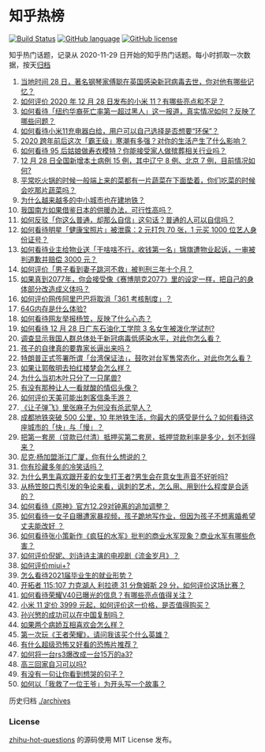 # 知乎热榜
[![Build Status](https://github.com/ToWeLong/zhihu-hot-questions/workflows/CI/badge.svg)](https://github.com/ToWeLong/zhihu-hot-questions/actions)
[![GitHub language](https://img.shields.io/badge/language-golang-orange.svg)](https://golang.org/)
[![GitHub license](https://img.shields.io/github/license/ToWeLong/zhihu-hot-questions)](https://github.com/ToWeLong/zhihu-hot-questions/blob/main/LICENSE)

知乎热门话题，记录从 2020-11-29 日开始的知乎热门话题。每小时抓取一次数据，按天[归档](./archives)

<!-- BEGIN -->

1. [当地时间 28 日，著名钢琴家傅聪在英国感染新冠病毒去世，你对他有哪些记忆？](https://www.zhihu.com/question/436736385)
1. [如何评价 2020 年 12 月 28 日发布的小米 11？有哪些亮点和不足？](https://www.zhihu.com/question/436802846)
1. [如何看待「纽约华裔死亡率第一超过黑人」这一报道，真实情况如何？反映了哪些问题？](https://www.zhihu.com/question/436827094)
1. [如何看待小米11充电器白给，用户可以自己选择是否想要“环保”？](https://www.zhihu.com/question/436917872)
1. [2020 跨年前后这次「霸王级」寒潮有多强？对你的生活产生了什么影响？](https://www.zhihu.com/question/436884402)
1. [如何看待 95 后姑娘做寿衣模特？你能接受家人做殡葬相关行业吗？](https://www.zhihu.com/question/436970213)
1. [12 月 28 日全国新增本土病例 15 例，其中辽宁 8 例、北京 7 例，目前情况如何?](https://www.zhihu.com/question/436960290)
1. [平常吃火锅的时候一般端上来的菜都有一片蔬菜在下面垫着，你们吃菜的时候会吃那片蔬菜吗？](https://www.zhihu.com/question/435222878)
1. [为什么越来越多的中小城市也在建地铁？](https://www.zhihu.com/question/43550635)
1. [我国南方如果借鉴日本的供暖办法，可行性高吗？](https://www.zhihu.com/question/433691204)
1. [如何反驳「你这么普通，却那么自信」这句话？普通的人可以自信吗？](https://www.zhihu.com/question/436989520)
1. [如何看待明星「健康宝照片」被泄露：2 元打包 70 张，1 元买 1000 位艺人身份证号？](https://www.zhihu.com/question/436879946)
1. [如何看待业主给物业送「干啥啥不行，收钱第一名」锦旗遭物业起诉，一审被判道歉并赔偿 3000 元？](https://www.zhihu.com/question/436996149)
1. [如何评价「男子看到妻子跳河不救」被判刑三年十个月？](https://www.zhihu.com/question/436864110)
1. [如果真到2077年，你会接受像《赛博朋克2077》里的设定一样，把自己的身体部分改造成义体吗？](https://www.zhihu.com/question/436761122)
1. [如何评价网传阿里巴巴将取消「361 考核制度」？](https://www.zhihu.com/question/436837449)
1. [64G内存是什么体验?](https://www.zhihu.com/question/374700871)
1. [如何看待网友举报杨笠，反映了什么心态？](https://www.zhihu.com/question/436742181)
1. [如何看待 12 月 28 日广东石油化工学院 3 名女生被泼化学试剂?](https://www.zhihu.com/question/436890084)
1. [调查显示我国人群总体处于新冠病毒低感染水平，对此你怎么看？](https://www.zhihu.com/question/436892602)
1. [孩子的自律真的要靠家长逼出来吗？](https://www.zhihu.com/question/436192830)
1. [特朗普正式签署所谓「台湾保证法」，鼓吹对台军售常态化，对此你怎么看？](https://www.zhihu.com/question/436844879)
1. [如果让郭敬明去拍红楼梦会怎么样？](https://www.zhihu.com/question/436968023)
1. [为什么当初木叶只分了一只尾兽?](https://www.zhihu.com/question/435079250)
1. [有没有那种让人一看就酸的情侣头像？](https://www.zhihu.com/question/432753689)
1. [如何评价天美可能出刺客信条手游？](https://www.zhihu.com/question/436704377)
1. [《让子弹飞》里张麻子为何没有杀武举人？](https://www.zhihu.com/question/434899190)
1. [成都地铁突破 500 公里，10 年地铁生活，你最大的感受是什么？如何看待这座城市的「快」与「慢」？](https://www.zhihu.com/question/433950282)
1. [把第一套房（贷款已付清）抵押买第二套房，抵押贷款利率是多少，划不划得来？](https://www.zhihu.com/question/434262887)
1. [尼克·杨加盟浙江广厦，你有什么想说的？](https://www.zhihu.com/question/436932174)
1. [你有珍藏多年的冷笑话吗？](https://www.zhihu.com/question/48146283)
1. [为什么男生喜欢跟开麦的女生打王者?男生会在意女生声音不好听吗?](https://www.zhihu.com/question/382210383)
1. [从杨笠脱口秀引发的争论来看，讽刺的艺术，怎么用、用到什么程度是合适的？](https://www.zhihu.com/question/436836729)
1. [如何看待《原神》官方12.29对钟离的追加调整？](https://www.zhihu.com/question/437000313)
1. [如何看待一女子自曝遭家暴视频，孩子跪地写作业，但因为孩子不想离婚希望丈夫能改好 ？](https://www.zhihu.com/question/436984435)
1. [如何看待张小策新作《疯狂的水军》批判的商业水军现象？商业水军有哪些危害？](https://www.zhihu.com/question/436865891)
1. [如何评价倪妮、刘诗诗主演的电视剧《流金岁月》？](https://www.zhihu.com/question/347391344)
1. [如何评价miui+?](https://www.zhihu.com/question/436908172)
1. [怎么看待2021届毕业生的就业形势？](https://www.zhihu.com/question/392273663)
1. [开拓者 115:107 力克湖人 利拉德 31 分詹姆斯 29 分，如何评价这场比赛？](https://www.zhihu.com/question/436977717)
1. [如何看待荣耀V40已曝光的信息？有哪些亮点值得关注？](https://www.zhihu.com/question/435798152)
1. [小米 11 定价 3999 元起，如何评价这一价格，是否值得购买？](https://www.zhihu.com/question/436916020)
1. [孙兴慜的成功可以在中国复制吗？](https://www.zhihu.com/question/351998083)
1. [如果两个病娇互相喜欢会怎么样？](https://www.zhihu.com/question/379793868)
1. [第一次玩《王者荣耀》，请问我该买个什么英雄？](https://www.zhihu.com/question/432606155)
1. [有什么超级恐怖又好看的恐怖片推荐？](https://www.zhihu.com/question/324720718)
1. [如何将一台rs3爆改成一台15万的a3?](https://www.zhihu.com/question/425809395)
1. [高三回家自习可以吗?](https://www.zhihu.com/question/435382001)
1. [有没有一句让你看到想哭的句子？](https://www.zhihu.com/question/357958252)
1. [如何以「我救了一位王爷」为开头写一个故事？](https://www.zhihu.com/question/423247737)

<!-- END -->

历史归档 [./archives](./archives)


### License
[zhihu-hot-questions](https://github.com/towelong/zhihu-hot-questions) 的源码使用 MIT License 发布。